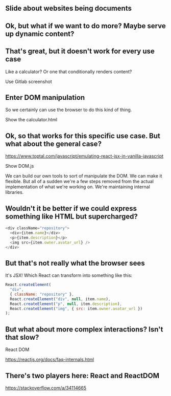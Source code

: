## Slide about websites being documents

## Ok, but what if we want to do more? Maybe serve up dynamic content?

## That's great, but it doesn't work for every use case

Like a calculator? Or one that conditionally renders content?

Use Gitlab screenshot

## Enter DOM manipulation

So we certainly can use the browser to do this kind of thing.

Show the calculator.html

## Ok, so that works for this specific use case. But what about the general case?

https://www.toptal.com/javascript/emulating-react-jsx-in-vanilla-javascript

Show DOM.js

We can build our own tools to sort of manipulate the DOM. We can make it flexible. But all of a sudden we're a few steps removed from the actual implementation of what we're working on. We're maintaining internal libraries.

## Wouldn't it be better if we could express something like HTML but supercharged?

```js
<div className="repository">
  <div>{item.name}</div>
  <p>{item.description}</p>
  <img src={item.owner.avatar_url} />
</div>
```

## But that's not really what the browser sees

It's JSX! Which React can transform into something like this:

```js
React.createElement(
  "div",
  { className: "repository" },
  React.createElement("div", null, item.name),
  React.createElement("p", null, item.description),
  React.createElement("img", { src: item.owner.avatar_url })
);
```

## But what about more complex interactions? Isn't that slow?

React DOM

https://reactjs.org/docs/faq-internals.html

## There's two players here: React and ReactDOM

https://stackoverflow.com/a/34114665
